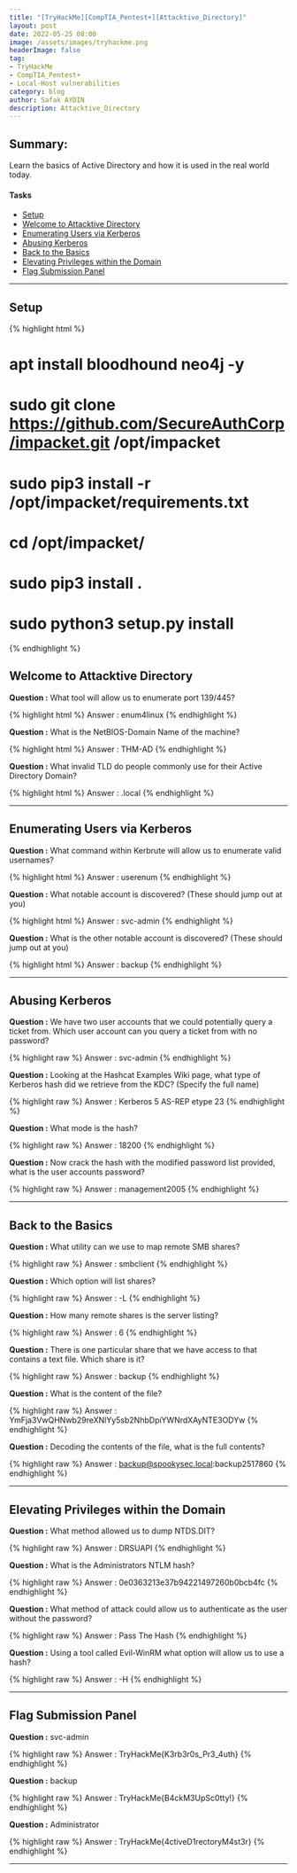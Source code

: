 ```yaml
---
title: "[TryHackMe][CompTIA_Pentest+][Attacktive_Directory]"
layout: post
date: 2022-05-25 08:00
image: /assets/images/tryhackme.png
headerImage: false
tag:
- TryHackMe
- CompTIA_Pentest+
- Local-Host vulnerabilities
category: blog
author: Safak AYDIN
description: Attacktive_Directory
---
```


## Summary:

Learn the basics of Active Directory and how it is used in the real world today.

#### Tasks
- [Setup](#setup)
- [Welcome to Attacktive Directory](#welcome-to-attacktive-directory)
- [Enumerating Users via Kerberos](#enumerating-users-via-kerberos)
- [Abusing Kerberos](#abusing-kerberos)
- [Back to the Basics](#back-to-the-basics)
- [Elevating Privileges within the Domain](#elevating-privileges-within-the-domain)
- [Flag Submission Panel](#flag-submission-panel)

---

## Setup

{% highlight html %}
# apt install bloodhound neo4j -y
# sudo git clone https://github.com/SecureAuthCorp/impacket.git /opt/impacket
# sudo pip3 install -r /opt/impacket/requirements.txt
# cd /opt/impacket/ 
# sudo pip3 install .
# sudo python3 setup.py install
{% endhighlight %}

## Welcome to Attacktive Directory

**Question :** What tool will allow us to enumerate port 139/445?

{% highlight html %}
Answer : enum4linux
{% endhighlight %}

**Question :** What is the NetBIOS-Domain Name of the machine?

{% highlight html %}
Answer : THM-AD
{% endhighlight %}

**Question :** What invalid TLD do people commonly use for their Active Directory Domain?

{% highlight html %}
Answer : .local
{% endhighlight %}

---

## Enumerating Users via Kerberos

**Question :** What command within Kerbrute will allow us to enumerate valid usernames?

{% highlight html %}
Answer : userenum
{% endhighlight %}

**Question :** What notable account is discovered? (These should jump out at you)

{% highlight html %}
Answer : svc-admin
{% endhighlight %}

**Question :** What is the other notable account is discovered? (These should jump out at you)

{% highlight html %}
Answer : backup
{% endhighlight %}

---

## Abusing Kerberos

**Question :** We have two user accounts that we could potentially query a ticket from. Which user account can you query a ticket from with no password?

{% highlight raw %}
Answer : svc-admin
{% endhighlight %}

**Question :** Looking at the Hashcat Examples Wiki page, what type of Kerberos hash did we retrieve from the KDC? (Specify the full name)

{% highlight raw %}
Answer : Kerberos 5 AS-REP etype 23
{% endhighlight %}

**Question :** What mode is the hash?

{% highlight raw %}
Answer : 18200
{% endhighlight %}

**Question :** Now crack the hash with the modified password list provided, what is the user accounts password?

{% highlight raw %}
Answer : management2005
{% endhighlight %}

---

## Back to the Basics

**Question :** What utility can we use to map remote SMB shares?

{% highlight raw %}
Answer : smbclient
{% endhighlight %}

**Question :** Which option will list shares?

{% highlight raw %}
Answer : -L
{% endhighlight %}

**Question :** How many remote shares is the server listing?

{% highlight raw %}
Answer : 6
{% endhighlight %}

**Question :** There is one particular share that we have access to that contains a text file. Which share is it?

{% highlight raw %}
Answer : backup
{% endhighlight %}

**Question :** What is the content of the file?

{% highlight raw %}
Answer : YmFja3VwQHNwb29reXNlYy5sb2NhbDpiYWNrdXAyNTE3ODYw
{% endhighlight %}

**Question :** Decoding the contents of the file, what is the full contents?

{% highlight raw %}
Answer : backup@spookysec.local:backup2517860
{% endhighlight %}

---

## Elevating Privileges within the Domain

**Question :** What method allowed us to dump NTDS.DIT?

{% highlight raw %}
Answer : DRSUAPI
{% endhighlight %}

**Question :** What is the Administrators NTLM hash?

{% highlight raw %}
Answer : 0e0363213e37b94221497260b0bcb4fc
{% endhighlight %}

**Question :** What method of attack could allow us to authenticate as the user without the password?

{% highlight raw %}
Answer : Pass The Hash
{% endhighlight %}

**Question :** Using a tool called Evil-WinRM what option will allow us to use a hash?

{% highlight raw %}
Answer : -H
{% endhighlight %}

---

## Flag Submission Panel

**Question :** svc-admin 

{% highlight raw %}
Answer : TryHackMe{K3rb3r0s_Pr3_4uth}
{% endhighlight %}

**Question :** backup

{% highlight raw %}
Answer : TryHackMe{B4ckM3UpSc0tty!}
{% endhighlight %}

**Question :** Administrator

{% highlight raw %}
Answer : TryHackMe{4ctiveD1rectoryM4st3r}
{% endhighlight %}

---

[1]: https://daringfireball.net/projects/markdown/
[2]: https://www.fileformat.info/info/unicode/char/2163/index.htm
[3]: https://www.markitdown.net/
[4]: https://daringfireball.net/projects/markdown/basics
[5]: https://daringfireball.net/projects/markdown/syntax
[6]: https://kune.fr/wp-content/uploads/2013/10/ghost-blog.jpg
